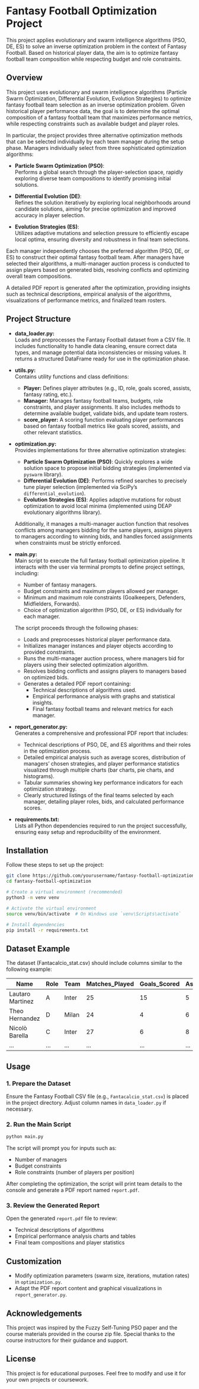 # Fantasy Football Optimization Project

This project applies evolutionary and swarm intelligence algorithms (PSO, DE, ES) to solve an inverse optimization problem in the context of Fantasy Football. Based on historical player data,  the aim is to optimize fantasy football team composition while respecting budget and role constraints.

## Overview

This project uses evolutionary and swarm intelligence algorithms (Particle Swarm Optimization, Differential Evolution, Evolution Strategies) to optimize fantasy football team selection as an inverse optimization problem. Given historical player performance data, the goal is to determine the optimal composition of a fantasy football team that maximizes performance metrics, while respecting constraints such as available budget and player roles.

In particular, the project provides three alternative optimization methods that can be selected individually by each team manager during the setup phase. Managers individually select from three sophisticated optimization algorithms:

- **Particle Swarm Optimization (PSO)**:  
  Performs a global search through the player-selection space, rapidly exploring diverse team compositions to identify promising initial solutions.

- **Differential Evolution (DE)**:  
  Refines the solution iteratively by exploring local neighborhoods around candidate solutions, aiming for precise optimization and improved accuracy in player selection.

- **Evolution Strategies (ES)**:  
  Utilizes adaptive mutations and selection pressure to efficiently escape local optima, ensuring diversity and robustness in final team selections.

Each manager independently chooses the preferred algorithm (PSO, DE, or ES) to construct their optimal fantasy football team. After managers have selected their algorithms, a multi-manager auction process is conducted to assign players based on generated bids, resolving conflicts and optimizing overall team compositions.

A detailed PDF report is generated after the optimization, providing insights such as technical descriptions, empirical analysis of the algorithms, visualizations of performance metrics, and finalized team rosters.

## Project Structure

- **data_loader.py:**  
  Loads and preprocesses the Fantasy Football dataset from a CSV file. It includes functionality to handle data cleaning, ensure correct data types, and manage potential data inconsistencies or missing values. It returns a structured DataFrame ready for use in the optimization phase.

- **utils.py:**  
  Contains utility functions and class definitions:
  - **Player:** Defines player attributes (e.g., ID, role, goals scored, assists, fantasy rating, etc.).
  - **Manager:** Manages fantasy football teams, budgets, role constraints, and player assignments. It also includes methods to determine available budget, validate bids, and update team rosters.
  - **score_player:** A scoring function evaluating player performances based on fantasy football metrics like goals scored, assists, and other relevant statistics.

- **optimization.py:**  
  Provides implementations for three alternative optimization strategies:
  - **Particle Swarm Optimization (PSO)**: Quickly explores a wide solution space to propose initial bidding strategies (implemented via `pyswarm` library).
  - **Differential Evolution (DE)**: Performs refined searches to precisely tune player selection (implemented via SciPy’s `differential_evolution`).
  - **Evolution Strategies (ES)**: Applies adaptive mutations for robust optimization to avoid local minima (implemented using DEAP evolutionary algorithms library).
  
  Additionally, it manages a multi-manager auction function that resolves conflicts among managers bidding for the same players, assigns players to managers according to winning bids, and handles forced assignments when constraints must be strictly enforced.

- **main.py:**  
  Main script to execute the full fantasy football optimization pipeline. It interacts with the user via terminal prompts to define project settings, including:
  - Number of fantasy managers.
  - Budget constraints and maximum players allowed per manager.
  - Minimum and maximum role constraints (Goalkeepers, Defenders, Midfielders, Forwards).
  - Choice of optimization algorithm (PSO, DE, or ES) individually for each manager.
  
  The script proceeds through the following phases:
  - Loads and preprocesses historical player performance data.
  - Initializes manager instances and player objects according to provided constraints.
  - Runs the multi-manager auction process, where managers bid for players using their selected optimization algorithm.
  - Resolves bidding conflicts and assigns players to managers based on optimized bids.
  - Generates a detailed PDF report containing:
    - Technical descriptions of algorithms used.
    - Empirical performance analysis with graphs and statistical insights.
    - Final fantasy football teams and relevant metrics for each manager.

- **report_generator.py:**  
  Generates a comprehensive and professional PDF report that includes:
  - Technical descriptions of PSO, DE, and ES algorithms and their roles in the optimization process.
  - Detailed empirical analysis such as average scores, distribution of managers’ chosen strategies, and player performance statistics visualized through multiple charts (bar charts, pie charts, and histograms).
  - Tabular summaries showing key performance indicators for each optimization strategy.
  - Clearly structured listings of the final teams selected by each manager, detailing player roles, bids, and calculated performance scores.

- **requirements.txt:**  
  Lists all Python dependencies required to run the project successfully, ensuring easy setup and reproducibility of the environment.

## Installation

Follow these steps to set up the project:

```bash
git clone https://github.com/yourusername/fantasy-football-optimization.git
cd fantasy-football-optimization

# Create a virtual environment (recommended)
python3 -m venv venv

# Activate the virtual environment
source venv/bin/activate  # On Windows use `venv\Scripts\activate`

# Install dependencies
pip install -r requirements.txt
```
## Dataset Example

The dataset (Fantacalcio_stat.csv) should include columns similar to the following example:

| Name              | Role | Team  | Matches_Played | Goals_Scored | Assists | Fantasy_Rating | Yellow_Cards | Red_Cards |
|-------------------|------|-------|----------------|--------------|---------|----------------|--------------|-----------|
| Lautaro Martinez  | A    | Inter | 25             | 15           | 5       | 7.8            | 3            | 0         |
| Theo Hernandez    | D    | Milan | 24             | 4            | 6       | 7.2            | 4            | 0         |
| Nicolò Barella    | C    | Inter | 27             | 6            | 8       | 7.5            | 2            | 0         |
| ...               | ...  | ...   | ...            | ...          | ...     | ...            | ...          | ...       |

## Usage

### 1. Prepare the Dataset

Ensure the Fantasy Football CSV file (e.g., `Fantacalcio_stat.csv`) is placed in the project directory. Adjust column names in `data_loader.py` if necessary.

### 2. Run the Main Script

```bash
python main.py
```

The script will prompt you for inputs such as:

- Number of managers
- Budget constraints
- Role constraints (number of players per position)

After completing the optimization, the script will print team details to the console and generate a PDF report named `report.pdf`.

### 3. Review the Generated Report

Open the generated `report.pdf` file to review:

- Technical descriptions of algorithms
- Empirical performance analysis charts and tables
- Final team compositions and player statistics

## Customization

- Modify optimization parameters (swarm size, iterations, mutation rates) in `optimization.py`.
- Adapt the PDF report content and graphical visualizations in `report_generator.py`.

## Acknowledgements

This project was inspired by the Fuzzy Self-Tuning PSO paper and the course materials provided in the course zip file. Special thanks to the course instructors for their guidance and support.

## License

This project is for educational purposes. Feel free to modify and use it for your own projects or coursework.

